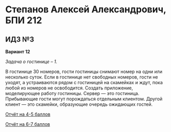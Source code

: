 # Степанов Алексей Александрович, БПИ 212
## ИДЗ №3

**Вариант 12**

*Задача о гостинице – 1.*

В гостинице 30 номеров, гости гостиницы снимают номер на одни или несколько
суток. Если в гостинице нет свободных номеров, гости не уходят, а устраиваются
рядом с гостиницей на скамейках и ждут, пока любой из номеров не
освободится. Создать приложение, моделирующее работу гостиницы.
Сервер — это гостиница.
Прибывающие гости могут порождаться отдельным клиентом.
Другой клиент — это скамейки, образующие очередь ожидающих гостей.

[Отчёт на 4-5 баллов](4-5p/report.md)

[Отчёт на 6-7 баллов](6-7p/report.md)
